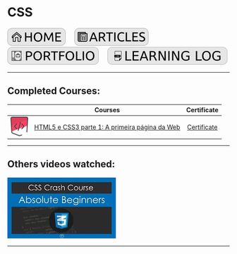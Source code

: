 # CSS

[![HOME](../../img/button_home.png)](https://github.com/mmmarceleza/My-Learning-Tracker#marcelos-learning-tracker) &nbsp; &nbsp; [![MY ARTICLES](../../img/button_article.png)](https://github.com/mmmarceleza/My-Learning-Tracker/blob/master/content/my-articles.md#my-articles) &nbsp; &nbsp; [![PORTFOLIO](../../img/button_portfolio.png)](https://github.com/mmmarceleza/My-Learning-Tracker/blob/master/content/portfolio.md#portfolio) &nbsp; &nbsp; [![LEARNING LOG](../../img/button_log.png)](https://github.com/mmmarceleza/My-Learning-Tracker/blob/master/content/learning-log.md#learning-log)

***

## Completed Courses:

|  | Courses | Certificate |
|:---:|:---:|:---:|
| ![http](../../img/html5-css3-primeiros-passos.png) | [HTML5 e CSS3 parte 1: A primeira página da Web](https://cursos.alura.com.br/course/html5-css3-primeiros-passos) | [Certificate](https://cursos.alura.com.br/certificate/a0f3fac6-2fa9-4cb8-af6c-34cce123048f)  |

***

## Others videos watched:

[![CSS Crash Course For Absolute Beginners](../../img/css_crash_course.jpg)](https://youtu.be/yfoY53QXEnI)
***